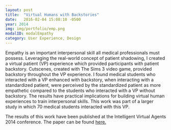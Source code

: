 ```yaml
---
layout: post
title:  "Virtual Humans with Backstories"
date:   2016-02-04 15:08:10 -0500
year: 2014
img: img/portfolio/emp.png
modalID: modalEmpathy
category: User Experience, Design
---
```


Empathy is an important interpersonal skill all medical professionals must possess. Leveraging the real-world concept of patient shadowing, I created a virtual patient (VP) experience which provided participants with patient backstory. Cutscenes, created with The Sims 3 video game, provided backstory throughout the VP experience. I found medical students who interacted with a VP enhanced with backstory, when interacting with a standardized patient, were perceived by the standardized patient as more empathetic compared to the students who interacted with a VP without backstory. The results have practical implications for building virtual human experiences to train interpersonal skills. This work was part of a larger study in which 70 medical students interacted with this VP.

The results of this work have been published at the Intelligent Virtual Agents 2014 conference. The paper can be found [here.][paper-link]

[paper-link]: http://link.springer.com/chapter/10.1007/978-3-319-09767-1_17
